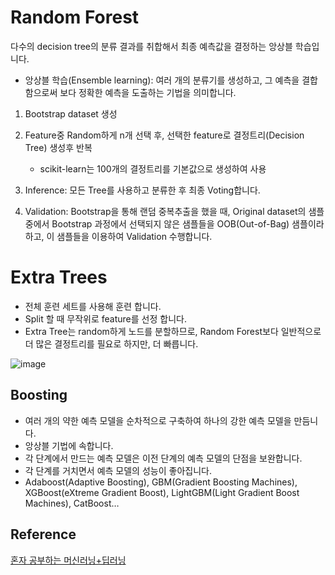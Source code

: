 # Random Forest

다수의 decision tree의 분류 결과를 취합해서 최종 예측값을 결정하는 앙상블 학습입니다.

- 앙상블 학습(Ensemble learning): 여러 개의 분류기를 생성하고, 그 예측을 결합함으로써 보다 정확한 예측을 도출하는 기법을 의미합니다. 


1) Bootstrap dataset 생성
2) Feature중 Random하게 n개 선택 후, 선택한 feature로 결정트리(Decision Tree) 생성후 반복
   - scikit-learn는 100개의 결정트리를 기본값으로 생성하여 사용 

3) Inference: 모든 Tree를 사용하고 분류한 후 최종 Voting합니다.
4) Validation: Bootstrap을 통해 랜덤 중복추출을 했을 때, Original dataset의 샘플 중에서 Bootstrap 과정에서 선택되지 않은 샘플들을 OOB(Out-of-Bag) 샘플이라 하고, 이 샘플들을 이용하여 Validation 수행합니다.



# Extra Trees

- 전체 훈련 세트를 사용해 훈련 합니다.
- Split 할 때 무작위로 feature를 선정 합니다.
- Extra Tree는 random하게 노드를 분할하므로, Random Forest보다 일반적으로 더 많은 결정트리를 필요로 하지만, 더 빠릅니다. 

![image](https://user-images.githubusercontent.com/52392004/186904414-39fe90f7-d39e-465a-b40a-9a592b2cc5f9.png)


## Boosting

- 여러 개의 약한 예측 모델을 순차적으로 구축하여 하나의 강한 예측 모델을 만듬니다.
- 앙상블 기법에 속합니다.
- 각 단계에서 만드는 예측 모델은 이전 단계의 예측 모델의 단점을 보완합니다.
- 각 단계를 거치면서 예측 모델의 성능이 좋아집니다.
- Adaboost(Adaptive Boosting), GBM(Gradient Boosting Machines), XGBoost(eXtreme Gradient Boost), LightGBM(Light Gradient Boost Machines), CatBoost…


## Reference

[혼자 공부하는 머신러닝+딥러닝](https://github.com/rickiepark/hg-mldl)
